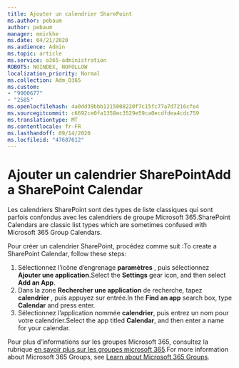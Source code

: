 ```yaml
---
title: Ajouter un calendrier SharePoint
ms.author: pebaum
author: pebaum
manager: mnirkhe
ms.date: 04/21/2020
ms.audience: Admin
ms.topic: article
ms.service: o365-administration
ROBOTS: NOINDEX, NOFOLLOW
localization_priority: Normal
ms.collection: Adm_O365
ms.custom:
- "9000677"
- "2585"
ms.openlocfilehash: 4a0dd39bbb1215008220f7c15fc77a7d7216cfe4
ms.sourcegitcommit: c6692ce0fa1358ec3529e59ca0ecdfdea4cdc759
ms.translationtype: MT
ms.contentlocale: fr-FR
ms.lasthandoff: 09/14/2020
ms.locfileid: "47687612"
---
```

# <a name="add-a-sharepoint-calendar"></a><span data-ttu-id="2e55f-102">Ajouter un calendrier SharePoint</span><span class="sxs-lookup"><span data-stu-id="2e55f-102">Add a SharePoint Calendar</span></span>

<span data-ttu-id="2e55f-103">Les calendriers SharePoint sont des types de liste classiques qui sont parfois confondus avec les calendriers de groupe Microsoft 365.</span><span class="sxs-lookup"><span data-stu-id="2e55f-103">SharePoint Calendars are classic list types which are sometimes confused with Microsoft 365 Group Calendars.</span></span>
 
<span data-ttu-id="2e55f-104">Pour créer un calendrier SharePoint, procédez comme suit :</span><span class="sxs-lookup"><span data-stu-id="2e55f-104">To create a SharePoint Calendar, follow these steps:</span></span>
 
1.  <span data-ttu-id="2e55f-105">Sélectionnez l’icône d’engrenage **paramètres** , puis sélectionnez **Ajouter une application**.</span><span class="sxs-lookup"><span data-stu-id="2e55f-105">Select the **Settings** gear icon, and then select **Add an App**.</span></span>
2.  <span data-ttu-id="2e55f-106">Dans la zone **Rechercher une application** de recherche, tapez **calendrier** , puis appuyez sur entrée.</span><span class="sxs-lookup"><span data-stu-id="2e55f-106">In the **Find an app** search box, type **Calendar** and press enter.</span></span>
3.  <span data-ttu-id="2e55f-107">Sélectionnez l’application nommée **calendrier**, puis entrez un nom pour votre calendrier.</span><span class="sxs-lookup"><span data-stu-id="2e55f-107">Select the app titled **Calendar**, and then enter a name for your calendar.</span></span>

<span data-ttu-id="2e55f-108">Pour plus d’informations sur les groupes Microsoft 365, consultez la rubrique [en savoir plus sur les groupes microsoft 365](https://support.office.com/article/Learn-about-Office-365-groups-b565caa1-5c40-40ef-9915-60fdb2d97fa2).</span><span class="sxs-lookup"><span data-stu-id="2e55f-108">For more information about Microsoft 365 Groups, see [Learn about Microsoft 365 Groups](https://support.office.com/article/Learn-about-Office-365-groups-b565caa1-5c40-40ef-9915-60fdb2d97fa2).</span></span>

